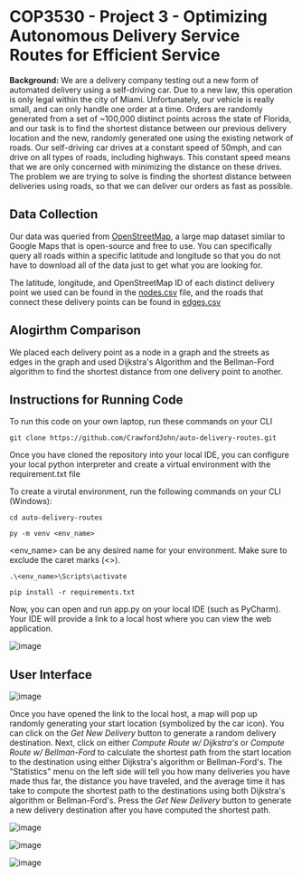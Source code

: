 <H1> COP3530 - Project 3 - Optimizing Autonomous Delivery Service Routes for Efficient Service </h1>

**Background:** We are a delivery company testing out a new form of automated delivery using a self-driving car. Due to a new law, this operation is only legal within the city of Miami. Unfortunately, our vehicle is really small, and can only handle one order at a time. Orders are randomly generated from a set of ~100,000 distinct points across the state of Florida, and our task is to find the shortest distance between our previous delivery location and the new, randomly generated one using the existing network of roads. Our self-driving car drives at a constant speed of 50mph, and can drive on all types of roads, including highways. This constant speed means that we are only concerned with minimizing the distance on these drives. The problem we are trying to solve is finding the shortest distance between deliveries using roads, so that we can deliver our orders as fast as possible.

<h2> Data Collection </h2>

Our data was queried from [OpenStreetMap](https://www.openstreetmap.org/#map=5/29.037/-75.410), a large map dataset similar to Google Maps that is open-source and free to use. You can specifically query all roads within a specific latitude and longitude so that you do not have to download all of the data just to get what you are looking for.

The latitude, longitude, and OpenStreetMap ID of each distinct delivery point we used can be found in the [nodes.csv](https://github.com/CrawfordJohn/auto-delivery-routes/blob/main/nodes.csv) file, and the roads that connect these delivery points can be found in [edges.csv](https://github.com/CrawfordJohn/auto-delivery-routes/blob/main/edges.csv)


<h2> Alogirthm Comparison </h2>

We placed each delivery point as a node in a graph and the streets as edges in the graph and used Dijkstra's Algorithm and the Bellman-Ford algorithm to find the shortest distance from one delivery point to another. 

<h2> Instructions for Running Code </h2>

To run this code on your own laptop, run these commands on your CLI

```
git clone https://github.com/CrawfordJohn/auto-delivery-routes.git
```

Once you have cloned the repository into your local IDE, you can configure your local python interpreter and create a virtual environment with the requirement.txt file

To create a virutal environment, run the following commands on your CLI (Windows):

```
cd auto-delivery-routes
```

```
py -m venv <env_name>
```

<env_name> can be any desired name for your environment.
Make sure to exclude the caret marks (<>).

```
.\<env_name>\Scripts\activate
```

```
pip install -r requirements.txt
```

Now, you can open and run app.py on your local IDE (such as PyCharm).
Your IDE will provide a link to a local host where you can view the web application.

![image](https://github.com/CrawfordJohn/auto-delivery-routes/assets/64513150/8391f100-e81b-445c-8495-ff1c32f2fde7)



<h2> User Interface </h2>

![image](https://github.com/CrawfordJohn/auto-delivery-routes/assets/64513150/e51b86bb-0ba9-4d68-90d7-4517ba16b924)


Once you have opened the link to the local host, a map will pop up randomly generating your start location (symbolized by the car icon). You can click on the _Get New Delivery_ button to generate a random delivery destination. Next, click on either _Compute Route w/ Dijkstra's_ or _Compute Route w/ Bellman-Ford_ to calculate the shortest path from the start location to the destination using either Dijkstra's algorithm or Bellman-Ford's. The "Statistics" menu on the left side will tell you how many deliveries you have made thus far, the distance you have traveled, and the average time it has take to compute the shortest path to the destinations using both Dijkstra's algorithm or Bellman-Ford's. Press the _Get New Delivery_ button to generate a new delivery destination after you have computed the shortest path.

![image](https://github.com/CrawfordJohn/auto-delivery-routes/assets/64513150/3fc037b6-4dfb-47d8-bbf7-4fcbbc1b85df)

![image](https://github.com/CrawfordJohn/auto-delivery-routes/assets/64513150/394e5495-fbbc-4e7b-82b3-22e8e48043a8)

![image](https://github.com/CrawfordJohn/auto-delivery-routes/assets/64513150/053366c9-8669-4df5-8a69-79685418d37e)


